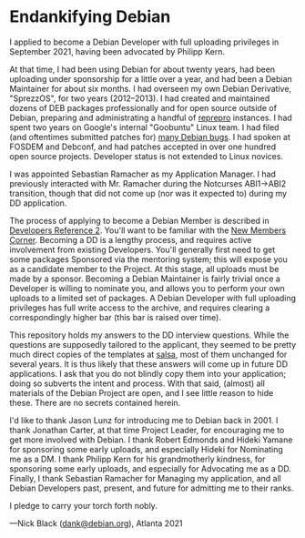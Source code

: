 # Endankifying Debian

I applied to become a Debian Developer with full uploading privileges in
September 2021, having been advocated by Philipp Kern.

At that time, I had been using Debian for about twenty years, had been
uploading under sponsorship for a little over a year, and had been a Debian
Maintainer for about six months. I had overseen my own Debian Derivative,
"SprezzOS", for two years (2012–2013). I had created and maintained dozens of
DEB packages professionally and for open source outside of Debian,
preparing and administrating a handful of [reprepro](https://salsa.debian.org/brlink/reprepro)
instances. I had spent two years on Google's internal "Goobuntu" Linux team.
I had filed (and oftentimes submitted patches for) [many Debian bugs](https://nick-black.com/dankwiki/index.php?title=Debian).
I had spoken at FOSDEM and Debconf, and had patches accepted in over
one hundred open source projects. Developer status is not extended to
Linux novices.

I was appointed Sebastian Ramacher as my Application Manager. I had
previously interacted with Mr. Ramacher during the Notcurses ABI1->ABI2
transition, though that did not come up (nor was it expected to) during
my DD application.

The process of applying to become a Debian Member is described in
[Developers Reference 2](https://www.debian.org/doc/manuals/developers-reference/new-maintainer.html).
You'll want to be familiar with the [New Members Corner](https://www.debian.org/devel/join/newmaint).
Becoming a DD is a lengthy process, and requires active involvement
from existing Developers. You'll generally first need to get some
packages Sponsored via the mentoring system; this will expose you as a
candidate member to the Project. At this stage, all uploads must be made by a
sponsor. Becoming a Debian Maintainer is fairly trivial once a Developer is
willing to nominate you, and allows you to perform your own uploads to a
limited set of packages. A Debian Developer with full uploading privileges has
full write access to the archive, and requires clearing a correspondingly
higher bar (this bar is raised over time).

This repository holds my answers to the DD interview questions. While the
questions are supposedly tailored to the applicant, they seemed to be
pretty much direct copies of the templates at [salsa](https://salsa.debian.org/nm-team/nm-templates/-/tree/master),
most of them unchanged for several years. It is thus likely that these
answers will come up in future DD applications. I ask that you do not
blindly copy them into your application; doing so subverts the intent and
process. With that said, (almost) all materials of the Debian Project are open,
and I see little reason to hide these. There are no secrets contained
herein.

I'd like to thank Jason Lunz for introducing me to Debian back in 2001.
I thank Jonathan Carter, at that time Project Leader, for encouraging
me to get more involved with Debian. I thank Robert Edmonds and Hideki Yamane
for sponsoring some early uploads, and especially Hideki for Nominating me
as a DM. I thank Philipp Kern for his grandmotherly kindness, for sponsoring
some early uploads, and especially for Advocating me as a DD. Finally, I
thank Sebastian Ramacher for Managing my application, and all Debian Developers
past, present, and future for admitting me to their ranks.

I pledge to carry your torch forth nobly.

—Nick Black (dank@debian.org), Atlanta 2021

